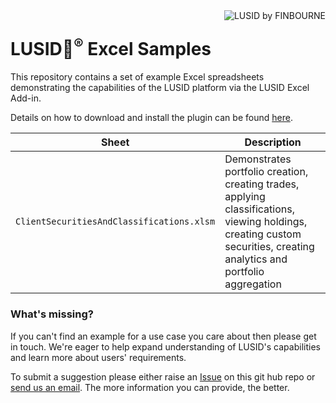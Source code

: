 <img align="right" src="https://content.finbourne.com/LUSIDDocHeader.png" alt="LUSID by FINBOURNE">

# LUSID<sup>®</sup> Excel Samples

This repository contains a set of example Excel spreadsheets demonstrating the capabilities of the LUSID platform via the LUSID Excel Add-in.

Details on how to download and install the plugin can be found [here](https://finbourne.zendesk.com/hc/en-us/articles/360003079871-Installing-the-LUSID-Excel-Add-in).

| Sheet | Description |
| --- | --- |
| `ClientSecuritiesAndClassifications.xlsm` | Demonstrates portfolio creation, creating trades, applying classifications, viewing holdings, creating custom securities, creating analytics and portfolio aggregation |

### What's missing?
If you can't find an example for a use case you care about then please get in touch. We're eager to help expand understanding of LUSID's capabilities and learn more about users' requirements. 

To submit a suggestion please either raise an [Issue](https://github.com/finbourne/sample-excel/issues) on this git hub repo or [send us an email](mailto:support@finbourne.com). The more information you can provide, the better.
